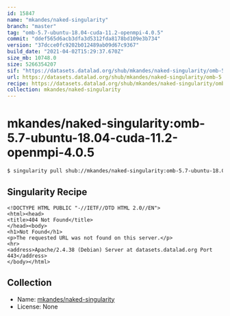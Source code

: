 ```yaml
---
id: 15847
name: "mkandes/naked-singularity"
branch: "master"
tag: "omb-5.7-ubuntu-18.04-cuda-11.2-openmpi-4.0.5"
commit: "ddef565d6acb3dfa3d5312fda8178bd109e3b734"
version: "37dcce0fc9202b012489ab09d67c9367"
build_date: "2021-04-02T15:29:37.670Z"
size_mb: 10748.0
size: 5266354207
sif: "https://datasets.datalad.org/shub/mkandes/naked-singularity/omb-5.7-ubuntu-18.04-cuda-11.2-openmpi-4.0.5/2021-04-02-ddef565d-37dcce0f/37dcce0fc9202b012489ab09d67c9367.sif"
url: https://datasets.datalad.org/shub/mkandes/naked-singularity/omb-5.7-ubuntu-18.04-cuda-11.2-openmpi-4.0.5/2021-04-02-ddef565d-37dcce0f/
recipe: https://datasets.datalad.org/shub/mkandes/naked-singularity/omb-5.7-ubuntu-18.04-cuda-11.2-openmpi-4.0.5/2021-04-02-ddef565d-37dcce0f/Singularity
collection: mkandes/naked-singularity
---
```


# mkandes/naked-singularity:omb-5.7-ubuntu-18.04-cuda-11.2-openmpi-4.0.5

```bash
$ singularity pull shub://mkandes/naked-singularity:omb-5.7-ubuntu-18.04-cuda-11.2-openmpi-4.0.5
```

## Singularity Recipe

```singularity
<!DOCTYPE HTML PUBLIC "-//IETF//DTD HTML 2.0//EN">
<html><head>
<title>404 Not Found</title>
</head><body>
<h1>Not Found</h1>
<p>The requested URL was not found on this server.</p>
<hr>
<address>Apache/2.4.38 (Debian) Server at datasets.datalad.org Port 443</address>
</body></html>
```

## Collection

 - Name: [mkandes/naked-singularity](https://github.com/mkandes/naked-singularity)
 - License: None

